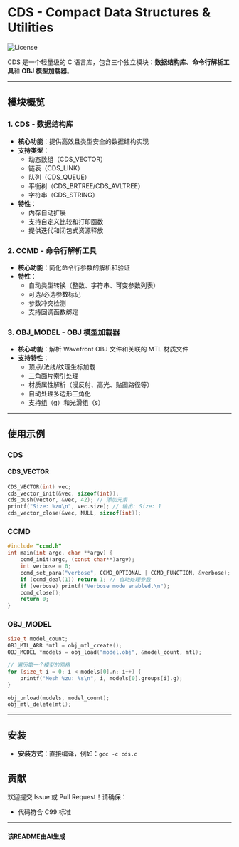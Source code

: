 # CDS - Compact Data Structures & Utilities

![License](https://img.shields.io/badge/License-MIT-blue.svg)

CDS 是一个轻量级的 C 语言库，包含三个独立模块：**数据结构库**、**命令行解析工具**和 **OBJ 模型加载器**。

---

## 模块概览

### 1. CDS - 数据结构库
- **核心功能**：提供高效且类型安全的数据结构实现
- **支持类型**：
  - 动态数组（CDS_VECTOR）
  - 链表（CDS_LINK）
  - 队列（CDS_QUEUE）
  - 平衡树（CDS_BRTREE/CDS_AVLTREE）
  - 字符串（CDS_STRING）
- **特性**：
  - 内存自动扩展
  - 支持自定义比较和打印函数
  - 提供迭代和闭包式资源释放

### 2. CCMD - 命令行解析工具
- **核心功能**：简化命令行参数的解析和验证
- **特性**：
  - 自动类型转换（整数、字符串、可变参数列表）
  - 可选/必选参数标记
  - 参数冲突检测
  - 支持回调函数绑定

### 3. OBJ_MODEL - OBJ 模型加载器
- **核心功能**：解析 Wavefront OBJ 文件和关联的 MTL 材质文件
- **支持特性**：
  - 顶点/法线/纹理坐标加载
  - 三角面片索引处理
  - 材质属性解析（漫反射、高光、贴图路径等）
  - 自动处理多边形三角化
  - 支持组（g）和光滑组（s）

---

## 使用示例

### CDS

#### CDS_VECTOR
```c
CDS_VECTOR(int) vec;
cds_vector_init(&vec, sizeof(int));
cds_push(vector, &vec, 42); // 添加元素
printf("Size: %zu\n", vec.size); // 输出: Size: 1
cds_vector_close(&vec, NULL, sizeof(int));
```

### CCMD
```c
#include "ccmd.h"
int main(int argc, char **argv) {
    ccmd_init(argc, (const char**)argv);
    int verbose = 0;
    ccmd_set_para("verbose", CCMD_OPTIONAL | CCMD_FUNCTION, &verbose);
    if (ccmd_deal(1)) return 1; // 自动处理参数
    if (verbose) printf("Verbose mode enabled.\n");
    ccmd_close();
    return 0;
}
```

### OBJ_MODEL
```c
size_t model_count;
OBJ_MTL_ARR *mtl = obj_mtl_create();
OBJ_MODEL *models = obj_load("model.obj", &model_count, mtl);

// 遍历第一个模型的网格
for (size_t i = 0; i < models[0].n; i++) {
    printf("Mesh %zu: %s\n", i, models[0].groups[i].g);
}

obj_unload(models, model_count);
obj_mtl_delete(mtl);
```
---
## 安装

- **安装方式**：直接编译，例如：`gcc -c cds.c`

## 贡献
欢迎提交 Issue 或 Pull Request！请确保：
- 代码符合 C99 标准

---
#### 该README由AI生成
